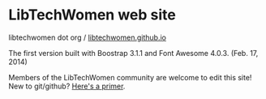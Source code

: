 LibTechWomen web site
=======

libtechwomen dot org / [libtechwomen.github.io](http://libtechwomen.github.io)

The first version built with Boostrap 3.1.1 and Font Awesome 4.0.3.
(Feb. 17, 2014)

Members of the LibTechWomen community are welcome to edit this site!  New to git/github? [Here's a primer](https://github.com/LibraryCodeYearIG/Codeyear-IG-Github-Project).
